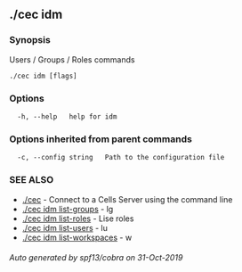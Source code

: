 ## ./cec idm



### Synopsis

Users / Groups / Roles commands

```
./cec idm [flags]
```

### Options

```
  -h, --help   help for idm
```

### Options inherited from parent commands

```
  -c, --config string   Path to the configuration file
```

### SEE ALSO

* [./cec](./cec)	 - Connect to a Cells Server using the command line
* [./cec idm list-groups](./cec-idm-list-groups)	 - lg
* [./cec idm list-roles](./cec-idm-list-roles)	 - Lise roles
* [./cec idm list-users](./cec-idm-list-users)	 - lu
* [./cec idm list-workspaces](./cec-idm-list-workspaces)	 - w

###### Auto generated by spf13/cobra on 31-Oct-2019
